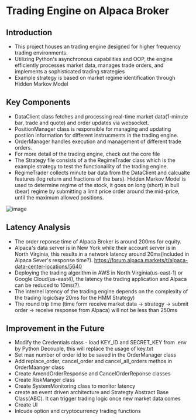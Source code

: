 # Trading Engine on Alpaca Broker

## Introduction
- This project houses an trading engine designed for higher frequency trading environments.
- Utilizing Python's asynchronous capabilities and OOP, the engine efficiently processes market data, manages trade orders, and implements a sophisticated trading strategies
- Example strategy is based on market regime identification through Hidden Markov Model

## Key Components
- DataClient class fetches and processing real-time market data(1-minute bar, trade and quote) and order updates via websocket. 
- PositionManager class is responsible for managing and updating postiion information for different instrucments in the trading engine.
- OrderManager handles execution and management of different trade orders. 
- For more detail of the trading engine, check out the core file
- The Strategy file consists of a the RegimeTrader class which is the example strategy to test the functionaility of the trading engine.
- RegimeTrader collects minute bar data from the DataClient and calcualte features (log return and fractions of the bars).
Hidden Markov Model is used to determine regime of the stock, it goes on long (short) in bull (bear) regime by submitting a limit price order around the mid-price, until the maximum allowed positions.

![image](https://github.com/Bensk-96/trading-engine-alpaca/assets/91371262/9f81be98-e262-4421-8c56-8757737a1f0a)

## Latency Analysis
- The order reponse time of Alpaca Broker is around 200ms for equity.
- Alpaca's data server is in New York while their account server is in North Virginia, this results in a network latency around 20ms(included in Alpaca Sever's response time?). 
https://forum.alpaca.markets/t/alpaca-data-center-locations/5640
- Deploying the trading algorithm in AWS in North Virginia(us-east-1) or Google Cloud(us-east4), the latency the trading application and Alpaca can be reduced to 10ms(?).
- The internel latency of the trading engine depends on the complexity of the trading logic(say 20ms for the HMM Strategy)
- The round trip time (time form receive market data -> strategy -> submit order -> receive response from Alpaca) will not be less than 250ms

## Improvement in the Future
- Modify the Credentials class - load KEY_ID and SECRET_KEY from .env by Python Decouple, this will replace the usage of key.txt
- Set max number of order id to be saved in the OrderManager class
- Add replace_order, cancel_order and cancel_all_orders methos in OrderMaanger class
- Create AmendOrderResponse and CancelOrderReponse classes
- Create RiskManger class
- Create SystemMonitoring class to monitor latency 
- create an event driven architecture and Strategty Abstract Base Class(ABC). It can trigger trading logic once new market data comes
- Create UI
- Inlcude option and cryptocurrency trading functions
